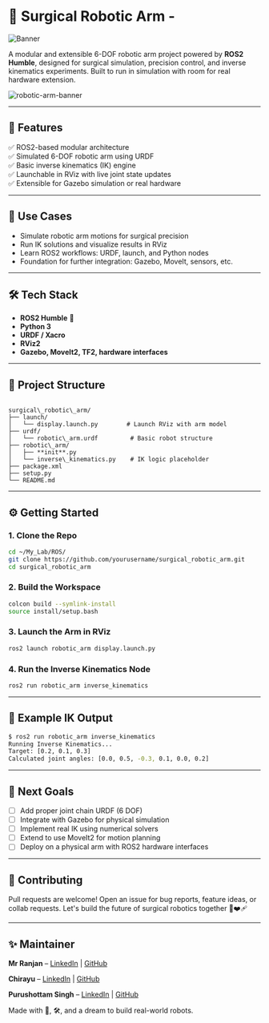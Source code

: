 

# 🦾 Surgical Robotic Arm - 
![Banner](https://img.shields.io/badge/Surgical_Robotic_Arm-Robosoc-blue?style=for-the-badge&logo=ros)

A modular and extensible 6-DOF robotic arm project powered by **ROS2 Humble**, designed for surgical simulation, precision control, and inverse kinematics experiments. Built to run in simulation with room for real hardware extension.

![robotic-arm-banner](https://your-awesome-image-link.com/banner.png)

---

## 🚀 Features

✅ ROS2-based modular architecture  
✅ Simulated 6-DOF robotic arm using URDF  
✅ Basic inverse kinematics (IK) engine  
✅ Launchable in RViz with live joint state updates  
✅ Extensible for Gazebo simulation or real hardware  

---

## 🧠 Use Cases

- Simulate robotic arm motions for surgical precision  
- Run IK solutions and visualize results in RViz  
- Learn ROS2 workflows: URDF, launch, and Python nodes  
- Foundation for further integration: Gazebo, MoveIt, sensors, etc.

---

## 🛠️ Tech Stack

- **ROS2 Humble** 🐢
- **Python 3**
- **URDF / Xacro**
- **RViz2**
- **Gazebo, MoveIt2, TF2, hardware interfaces**

---

## 📁 Project Structure

```

surgical\_robotic\_arm/
├── launch/
│   └── display.launch.py        # Launch RViz with arm model
├── urdf/
│   └── robotic\_arm.urdf         # Basic robot structure
├── robotic\_arm/
│   ├── **init**.py
│   └── inverse\_kinematics.py    # IK logic placeholder
├── package.xml
├── setup.py
└── README.md

````

---

## ⚙️ Getting Started

### 1. Clone the Repo

```bash
cd ~/My_Lab/ROS/
git clone https://github.com/yourusername/surgical_robotic_arm.git
cd surgical_robotic_arm
````

### 2. Build the Workspace

```bash
colcon build --symlink-install
source install/setup.bash
```

### 3. Launch the Arm in RViz

```bash
ros2 launch robotic_arm display.launch.py
```

### 4. Run the Inverse Kinematics Node

```bash
ros2 run robotic_arm inverse_kinematics
```

---

## 🧪 Example IK Output

```bash
$ ros2 run robotic_arm inverse_kinematics
Running Inverse Kinematics...
Target: [0.2, 0.1, 0.3]
Calculated joint angles: [0.0, 0.5, -0.3, 0.1, 0.0, 0.2]
```

---

## 🎯 Next Goals

* [ ] Add proper joint chain URDF (6 DOF)
* [ ] Integrate with Gazebo for physical simulation
* [ ] Implement real IK using numerical solvers
* [ ] Extend to use MoveIt2 for motion planning
* [ ] Deploy on a physical arm with ROS2 hardware interfaces

---

## 🤝 Contributing

Pull requests are welcome! Open an issue for bug reports, feature ideas, or collab requests. Let's build the future of surgical robotics together 🤖❤️‍🩹

---


## ✨ Maintainer

**Mr Ranjan** – [LinkedIn](https://www.linkedin.com/in/fictech/) | [GitHub](https://github.com/AshishNith)

**Chirayu** – [LinkedIn](https://www.linkedin.com/in/chirayu-pandey-23bme033) | [GitHub](https://github.com/chirayupandey)

**Purushottam Singh** – [LinkedIn](https://www.linkedin.com/in/purushottam-singh-9303bb25a?utm_source=share&utm_campaign=share_via&utm_content=profile&utm_medium=android_app) | [GitHub](https://github.com/)

Made with 🧠, 🛠️, and a dream to build real-world robots.


